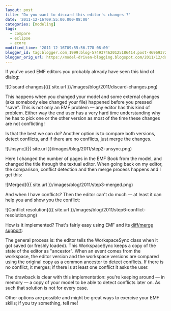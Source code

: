 ```yaml
---
layout: post
title: "Do you want to discard this editor's changes ?"
date: '2011-12-16T09:55:00.000-08:00'
categories: [modeling]
tags:
  - compare
  - eclipse
  - ecore
modified_time: '2011-12-16T09:55:56.778-08:00'
blogger_id: tag:blogger.com,1999:blog-5749374620125186414.post-4696937203004590569
blogger_orig_url: https://model-driven-blogging.blogspot.com/2011/12/do-you-want-to-discard-this-editors.html
---
```


If you've used EMF editors you probably already have seen this kind of dialog:

![Discard changes]({{ site.url }}/images/blog/2011/discard-changes.png)

This happens when you changed your model and some external changes (aka somebody else changed your file) happened before you pressed "save". This is not only an EMF problem — any editor has this kind of problem. Either way the end user has a very hard time understanding why he has to pick one or the other version as most of the time these changes are not conflicting!

Is that the best we can do? Another option is to compare both versions, detect conflicts, and if there are no conflicts, just merge the changes.

![Unsync]({{ site.url }}/images/blog/2011/step2-unsync.png)

Here I changed the number of pages in the EMF Book from the model, and changed the title through the textual editor. When going back on my editor, the comparison, conflict detection and then merge process happens and I get this:

![Merged]({{ site.url }}/images/blog/2011/step3-merged.png)

And when I have conflicts? Then the editor can't do much — at least it can help you and show you the conflict:

![Conflict resolution]({{ site.url }}/images/blog/2011/step6-conflict-resolution.png)

How is it implemented? That's fairly easy using EMF and its [diff/merge support](https://www.eclipse.dev/emf/compare/):

<script src="https://gist.github.com/cbrun/1487029.js"></script>

The general process is: the editor tells the WorkspaceSync class when it got saved (or freshly loaded). This WorkspaceSync keeps a copy of the state of the editor as "ancestor". When an event comes from the workspace, the editor version and the workspace versions are compared using the original copy as a common ancestor to detect conflicts. If there is no conflict, it merges; if there is at least one conflict it asks the user.

The drawback is clear with this implementation: you're keeping around — in memory — a copy of your model to be able to detect conflicts later on. As such that solution is not for every case.

Other options are possible and might be great ways to exercise your EMF skills; if you try something, tell me!
